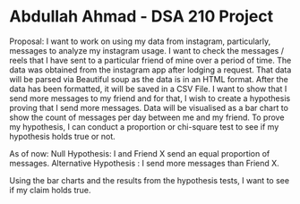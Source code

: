 # Abdullah Ahmad - DSA 210 Project
Proposal:
I want to work on using my data from instagram, particularly, messages to analyze my instagram usage. I want to check the messages / reels that I have sent to a particular friend of mine over a period of time. The data was obtained from the instagram app after lodging a request. That data will be parsed via Beautiful soup as the data is in an HTML format. After the data has been formatted, it will be saved in a CSV File.
I want to show that I send more messages to my friend and for that, I wish to create a hypothesis proving that I send more messages.
Data will be visualised as a bar chart to show the count of messages per day between me and my friend. To prove my hypothesis, I can conduct a proportion or chi-square test to see if my hypothesis holds true or not.

As of now:
Null Hypothesis: I and Friend X send an equal proportion of messages.
Alternative Hypothesis : I send more messages than Friend X.

Using the bar charts and the results from the hypothesis tests, I want to see if my claim holds true.